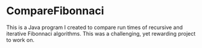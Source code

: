 # CompareFibonnaci
This is a Java program I created to compare run times of recursive and iterative Fibonnaci algorithms. This was a challenging, yet rewarding project to work on.
